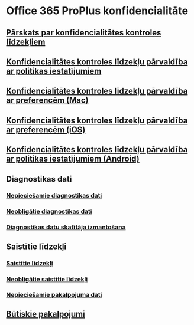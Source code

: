 # Office 365 ProPlus konfidencialitāte
## [Pārskats par konfidencialitātes kontroles līdzekļiem](overview-privacy-controls.md)
## [Konfidencialitātes kontroles līdzekļu pārvaldība ar politikas iestatījumiem](manage-privacy-controls.md)
## [Konfidencialitātes kontroles līdzekļu pārvaldība ar preferencēm (Mac)](mac-privacy-preferences.md)
## [Konfidencialitātes kontroles līdzekļu pārvaldība ar preferencēm (iOS)](ios-privacy-preferences.md)
## [Konfidencialitātes kontroles līdzekļu pārvaldība ar politikas iestatījumiem (Android)](android-privacy-controls.md)

## Diagnostikas dati
### [Nepieciešamie diagnostikas dati](required-diagnostic-data.md)
### [Neobligātie diagnostikas dati](optional-diagnostic-data.md)
### [Diagnostikas datu skatītāja izmantošana](https://support.office.com/article/cf761ce9-d805-4c60-a339-4e07f3182855)

## Saistītie līdzekļi
### [Saistītie līdzekļi](connected-experiences.md)
### [Neobligātie saistītie līdzekļi](optional-connected-experiences.md)
### [Nepieciešamie pakalpojuma dati](required-service-data.md)

## [Būtiskie pakalpojumi](essential-services.md)